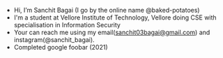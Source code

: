 - Hi, I’m Sanchit Bagai (I go by the online name @baked-potatoes)
- I'm a student at Vellore Institute of Technology, Vellore doing CSE with specialisation in Information Security
- Your can reach me using my email(sanchit03bagai@gmail.com) and instagram(@sanchit_bagai).
- Completed google foobar (2021)
